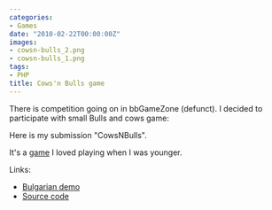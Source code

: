```yaml
---
categories:
- Games
date: "2010-02-22T00:00:00Z"
images:
- cowsn-bulls_2.png
- cowsn-bulls_1.png
tags:
- PHP
title: Cows'n Bulls game
---
```


There is competition going on in bbGameZone (defunct). I decided to participate with small Bulls and cows game:

Here is my submission "CowsNBulls".

It's a [game](http://en.wikipedia.org/wiki/Bulls_and_cows) I loved playing when I was younger.

Links:

* [Bulgarian demo](http://igrii.com/kravi_i_bikove/)
* [Source code](https://github.com/aquilax/cowsNBulls)
